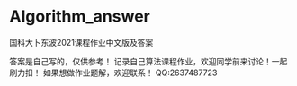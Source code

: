 # Algorithm_answer
国科大卜东波2021课程作业中文版及答案

答案是自己写的，仅供参考！
记录自己算法课程作业，欢迎同学前来讨论！一起刷力扣！
如果想做作业题解，欢迎联系！
QQ:2637487723
